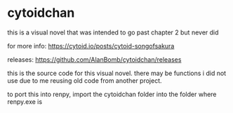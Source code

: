# cytoidchan

this is a visual novel that was intended to go past chapter 2 but never did

for more info: https://cytoid.io/posts/cytoid-songofsakura

releases: https://github.com/AlanBomb/cytoidchan/releases

this is the source code for this visual novel. there may be functions i did not use due to me reusing old code from another project.

to port this into renpy, import the cytoidchan folder into the folder where renpy.exe is
